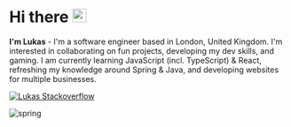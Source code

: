 # Hi there <img src="https://raw.githubusercontent.com/Tarikul-Islam-Anik/Animated-Fluent-Emojis/master/Emojis/Hand%20gestures/Waving%20Hand.png" alt="Waving Hand" width="25" height="25" />
**I'm Lukas** - I'm a software engineer based in London, United Kingdom. I'm interested in collaborating on fun projects, developing my dev skills, and gaming. 
I am currently learning JavaScript (incl. TypeScript) & React, refreshing my knowledge around Spring & Java, and developing websites for multiple businesses.

[![Lukas Stackoverflow](https://github-readme-stackoverflow.vercel.app/?userID=14819134&&layout=compact&theme=dark)](https://stackoverflow.com/users/14819134/lukas)

![spring](https://img.shields.io/badge/learning-React-blue?style=plastic)
